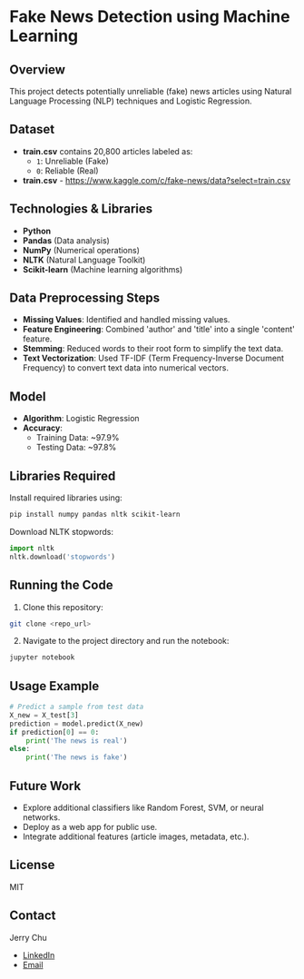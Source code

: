 # Fake News Detection using Machine Learning

## Overview
This project detects potentially unreliable (fake) news articles using Natural Language Processing (NLP) techniques and Logistic Regression.

## Dataset
- **train.csv** contains 20,800 articles labeled as:
  - `1`: Unreliable (Fake)
  - `0`: Reliable (Real)
- **train.csv** - https://www.kaggle.com/c/fake-news/data?select=train.csv

## Technologies & Libraries
- **Python**
- **Pandas** (Data analysis)
- **NumPy** (Numerical operations)
- **NLTK** (Natural Language Toolkit)
- **Scikit-learn** (Machine learning algorithms)

## Data Preprocessing Steps
- **Missing Values**: Identified and handled missing values.
- **Feature Engineering**: Combined 'author' and 'title' into a single 'content' feature.
- **Stemming**: Reduced words to their root form to simplify the text data.
- **Text Vectorization**: Used TF-IDF (Term Frequency-Inverse Document Frequency) to convert text data into numerical vectors.

## Model
- **Algorithm**: Logistic Regression
- **Accuracy**:
  - Training Data: ~97.9%
  - Testing Data: ~97.8%

## Libraries Required
Install required libraries using:
```bash
pip install numpy pandas nltk scikit-learn
```

Download NLTK stopwords:
```python
import nltk
nltk.download('stopwords')
```

## Running the Code
1. Clone this repository:
```bash
git clone <repo_url>
```

2. Navigate to the project directory and run the notebook:
```bash
jupyter notebook
```

## Usage Example
```python
# Predict a sample from test data
X_new = X_test[3]
prediction = model.predict(X_new)
if prediction[0] == 0:
    print('The news is real')
else:
    print('The news is fake')
```

## Future Work
- Explore additional classifiers like Random Forest, SVM, or neural networks.
- Deploy as a web app for public use.
- Integrate additional features (article images, metadata, etc.).

## License
MIT

## Contact
Jerry Chu
- [LinkedIn](your-linkedin-url)
- [Email](mailto:your-email@example.com)

